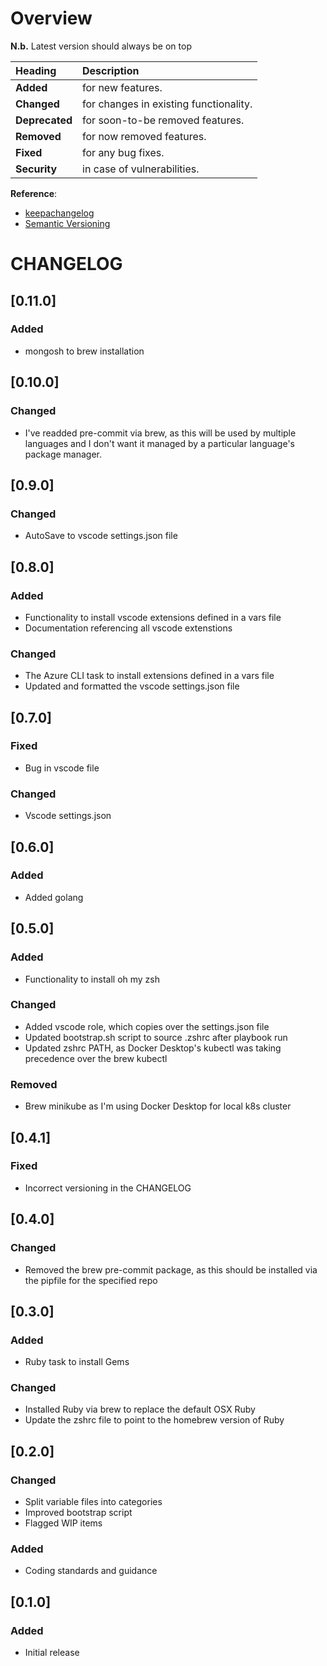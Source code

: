 # Overview

__N.b.__ Latest version should always be on top

| Heading        | Description                            |
| :------------- | :------------------------------------- |
| __Added__      | for new features.                      |
| __Changed__    | for changes in existing functionality. |
| __Deprecated__ | for soon-to-be removed features.       |
| __Removed__    | for now removed features.              |
| __Fixed__      | for any bug fixes.                     |
| __Security__   | in case of vulnerabilities.            |

__Reference__:
* [keepachangelog](https://keepachangelog.com/en/1.0.0/)
* [Semantic Versioning](https://semver.org/)

# CHANGELOG

## [0.11.0]

### Added

- mongosh to brew installation

## [0.10.0]

### Changed

* I've readded pre-commit via brew, as this will be used by multiple languages 
  and I don't want it managed by a particular language's package manager.

## [0.9.0]

### Changed

* AutoSave to vscode settings.json file

## [0.8.0]

### Added

* Functionality to install vscode extensions defined in a vars file
* Documentation referencing all vscode extenstions

### Changed

* The Azure CLI task to install extensions defined in a vars file
* Updated and formatted the vscode settings.json file

## [0.7.0]

### Fixed

* Bug in vscode file

### Changed

* Vscode settings.json

## [0.6.0]

### Added

* Added golang

## [0.5.0]

### Added

* Functionality to install oh my zsh

### Changed

* Added vscode role, which copies over the settings.json file
* Updated bootstrap.sh script to source .zshrc after playbook run
* Updated zshrc PATH, as Docker Desktop's kubectl was taking precedence over the brew kubectl

### Removed

* Brew minikube as I'm using Docker Desktop for local k8s cluster

## [0.4.1]

### Fixed

* Incorrect versioning in the CHANGELOG

## [0.4.0]

### Changed

* Removed the brew pre-commit package, as this should be installed via the pipfile for the specified repo

## [0.3.0]

### Added

- Ruby task to install Gems

### Changed

- Installed Ruby via brew to replace the default OSX Ruby
- Update the zshrc file to point to the homebrew version of Ruby

## [0.2.0]

### Changed

* Split variable files into categories
* Improved bootstrap script
* Flagged WIP items

### Added

* Coding standards and guidance

## [0.1.0]

### Added

* Initial release
